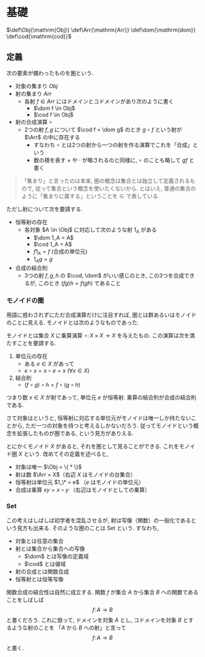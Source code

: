 # 基礎

$\def\Obj{\mathrm{Obj}}
\def\Arr{\mathrm{Arr}}
\def\dom{\mathrm{dom}}
\def\cod{\mathrm{cod}}$

## 定義

次の要素が備わったものを圏という.

- 対象の集まり $Obj$
- 射の集まり $Arr$
    - 各射 $f \in Arr$ にはドメインとコドメインがあり次のように書く
        - $\dom f \in Obj$
        - $\cod f \in Obj$
- 射の合成演算 $\circ$
    - 2つの射 $f, g$ について $\cod f = \dom g$ のとき $g \circ f$ という射が $\Arr$ の中に存在する
        - すなわち $\circ$ とは2つの射から一つの射を作る演算でこれを「合成」という
        - 数の積を表す $\times$ や $\cdot$ が略されるのと同様に, $\circ$ のことも略して $gf$ と書く

> 「集まり」と言ったのは本来, 圏の概念は集合とは独立して定義されるもので,
> 従って集合という概念を使いたくないから.
> とはいえ, 普通の集合のように「集まりに属する」ということを $\in$ で表している.

ただし射について次を要請する.

- 恒等射の存在
    - 各対象 $A \in \Obj$ に対応して次のような射 $1_A$ がある
        - $\dom 1_A = A$
        - $\cod 1_A = A$
        - $f 1_A = f$  (合成の単位元)
        - $1_A g = g$
- 合成の結合則
    - 3つの射 $f,g,h$ の $\cod, \dom$ がいい感じのとき, この3つを合成できるが, このとき $(fg)h = f(gh)$ であること

### モノイドの圏

用語に惑わされずにただ合成演算だけに注目すれば, 圏とは群あるいはモノイドのことに見える.
モノイドとは次のようなものであった.

モノイドとは集合 $X$ に乗算演算 $\circ \colon X \times X \to X$ を与えたもの.
この演算は次を満たすことを要請する.

1. 単位元の存在
    - ある $e \in X$ があって
    - $e \circ x = x \circ e = x$ ($\forall x \in X$)
1. 結合則
    - $(f \circ g) \circ h = f \circ (g \circ h)$

つまり数 $x \in X$ が射であって, 単位元 $e$ が恒等射.
乗算の結合則が合成の結合則である.

さて対象はというと,
恒等射に対応する単位元がモノイドは唯一しか持たないことから,
ただ一つの対象を持つと考えるしかないだろう.
従ってモノイドという概念を拡張したものが圏である, という見方がありえる.

とにかくモノイド $X$ があると, それを圏として見ることができる.
これをモノイド圏 $X$ という.
改めてその定義を述べると,

- 対象は唯一 $\Obj = \{ * \}$
- 射は数 $\Arr = X$（右辺 $X$ はモノイドの台集合）
- 恒等射は単位元 $1_\* = e$ （$e$ はモノイドの単位元）
- 合成は乗算 $x y = x \circ y$ （右辺はモノイドとしての乗算）

### Set

この考えはしばしば初学者を混乱させるが,
射は写像（関数）の一般化であるという見方も出来る.
そのような圏のことは Set という.
すなわち,

- 対象とは任意の集合
- 射とは集合から集合への写像
    - $\dom$ とは写像の定義域
    - $\cod$ とは値域
- 射の合成とは関数合成
- 恒等射とは恒等写像

関数合成の結合性は自然に成立する.
関数 $f$ が集合 $A$ から集合 $B$ への関数であることをしばしば
$$f \colon A \to B$$
と書くだろう.
これに倣って, ドメインを対象 $A$ とし, コドメインを対象 $B$ とするような射のことを
「$A$ から $B$ への射」と言って
$$f \colon A \to B$$
と書く.

